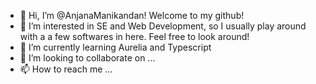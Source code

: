 - 👋 Hi, I’m @AnjanaManikandan! Welcome to my github! 
- 👀 I’m interested in SE and Web Development, so I usually play around with a a few softwares in here. Feel free to look around!
- 🌱 I’m currently learning Aurelia and Typescript
- 💞️ I’m looking to collaborate on ...
- 📫 How to reach me ...

<!---
AnjanaManikandan/AnjanaManikandan is a ✨ special ✨ repository because its `README.md` (this file) appears on your GitHub profile.
You can click the Preview link to take a look at your changes.
--->
